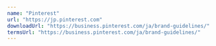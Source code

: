 ```yaml
---
name: "Pinterest"
url: "https://jp.pinterest.com"
downloadUrl: "https://business.pinterest.com/ja/brand-guidelines/"
termsUrl: "https://business.pinterest.com/ja/brand-guidelines/"
---
```

